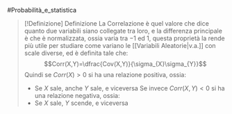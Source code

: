#Probabilità_e_statistica 

>[!Definizione]  Definizione
>La Correlazione è quel valore che dice quanto due variabili siano collegate tra loro, e la differenza principale è che è normalizzata, ossia varia tra $-1$ ed $1$, questa proprietà la rende più utile per studiare come variano le [[Variabili Aleatorie|v.a.]] con scale diverse, ed è definita tale che:
>$$Corr(X,Y)=\dfrac{Cov(X,Y)}{\sigma_{X}\sigma_{Y}}$$
>Quindi se $Corr(X)> 0$ si ha una relazione positiva, ossia:
>- Se $X$ sale, anche $Y$ sale, e viceversa
>Se invece $Corr(X,Y)<0$ si ha una relazione negativa, ossia:
>- Se $X$ sale, $Y$ scende, e viceversa

